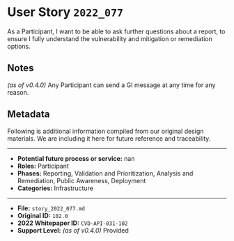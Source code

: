 
# User Story `2022_077` #

<!-- story-start -->As a Participant, I want to be able to ask further questions about a report, to ensure I fully understand the vulnerability and mitigation or remediation options.<!-- story-end -->

## Notes ##

*(as of v0.4.0)*
Any Participant can send a GI message at any time for any reason.

## Metadata ##

Following is additional information compiled from our original design materials.
We are including it here for future reference and traceability.

---

- **Potential future process or service:** nan
- **Roles:** Participant
- **Phases:** Reporting, Validation and Prioritization, Analysis and Remediation, Public Awareness, Deployment
- **Categories:** Infrastructure

---

- **File:** `story_2022_077.md`
- **Original ID:** `102.0`
- **2022 Whitepaper ID:** `CVD-API-031-102`
- **Support Level:** *(as of v0.4.0)* Provided
